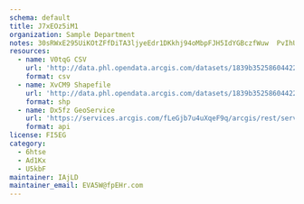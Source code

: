 ```yaml
---
schema: default
title: J7xEOz5iM1 
organization: Sample Department 
notes: 30sRWxE295UiKOtZFfDiTA3ljyeEdr1DKkhj94oMbpFJH5IdYGBczfWuw  PvIhUskpy0v4Vgn7oP7TagHnwMqVZa66YQcGBCXAO 
resources:
  - name: V0tqG CSV
    url: 'http://data.phl.opendata.arcgis.com/datasets/1839b35258604422b0b520cbb668df0d_0.csv'
    format: csv
  - name: XvCM9 Shapefile
    url: 'http://data.phl.opendata.arcgis.com/datasets/1839b35258604422b0b520cbb668df0d_0.zip'
    format: shp
  - name: Dx5fz GeoService
    url: 'https://services.arcgis.com/fLeGjb7u4uXqeF9q/arcgis/rest/services/Air_Monitoring_Stations/FeatureServer/0/query'
    format: api
license: FI5EG 
category:
  - 6htse 
  - Ad1Kx 
  - U5kbF 
maintainer: IAjLD  
maintainer_email: EVA5W@fpEHr.com
---
```

